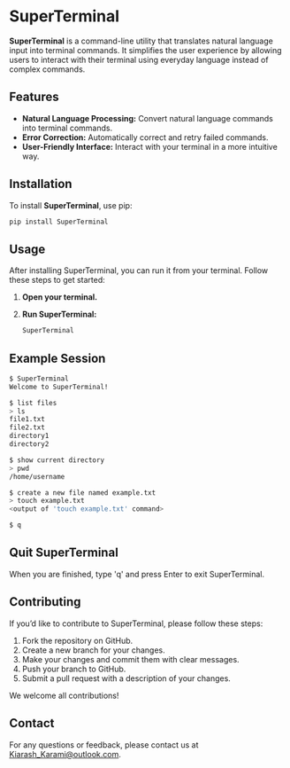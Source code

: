 # SuperTerminal

**SuperTerminal** is a command-line utility that translates natural language input into terminal commands. It simplifies the user experience by allowing users to interact with their terminal using everyday language instead of complex commands.

## Features

- **Natural Language Processing:** Convert natural language commands into terminal commands.
- **Error Correction:** Automatically correct and retry failed commands.
- **User-Friendly Interface:** Interact with your terminal in a more intuitive way.

## Installation

To install **SuperTerminal**, use pip:

```bash
pip install SuperTerminal
```

## Usage

After installing SuperTerminal, you can run it from your terminal. Follow these steps to get started:

1. **Open your terminal.**

2. **Run SuperTerminal:**

   ```bash
   SuperTerminal
   ```

  ## Example Session

  ```bash
  $ SuperTerminal
  Welcome to SuperTerminal!

  $ list files
  > ls
  file1.txt
  file2.txt
  directory1
  directory2

  $ show current directory
  > pwd
  /home/username

  $ create a new file named example.txt
  > touch example.txt
  <output of 'touch example.txt' command>

  $ q
   ```
  ## Quit SuperTerminal
  When you are finished, type 'q' and press Enter to exit SuperTerminal.

  ## Contributing

  If you’d like to contribute to SuperTerminal, please follow these steps:

  1. Fork the repository on GitHub.
  2. Create a new branch for your changes.
  3. Make your changes and commit them with clear messages.
  4. Push your branch to GitHub.
  5. Submit a pull request with a description of your changes.

  We welcome all contributions!

  ## Contact
  For any questions or feedback, please contact us at [Kiarash_Karami@outlook.com](mailto:Kiarash_Karami@outlook.com).
